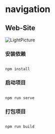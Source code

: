 # navigation

<h2>Web-Site</h2>

<img src="http://res.eemu.cn/LightPicture/2022/01/c6db3cd886d44e81.png" alt="LightPicture"/>

###  安装依赖

~~~

npm install

~~~

###  启动项目

~~~

npm run serve

~~~

###  打包项目

~~~

npm run build

~~~


